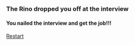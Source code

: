### The Rino dropped you off at the interview

#### You nailed the interview and get the job!!!

[Restart](alarm.md)